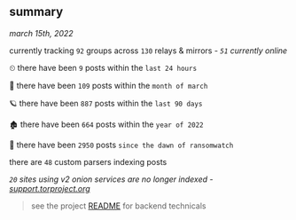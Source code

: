 
## summary
_march 15th, 2022_

currently tracking `92` groups across `130` relays & mirrors - _`51` currently online_

⏲ there have been `9` posts within the `last 24 hours`

🦈 there have been `109` posts within the `month of march`

🪐 there have been `887` posts within the `last 90 days`

🏚 there have been `664` posts within the `year of 2022`

🦕 there have been `2950` posts `since the dawn of ransomwatch`

there are `48` custom parsers indexing posts

_`20` sites using v2 onion services are no longer indexed - [support.torproject.org](https://support.torproject.org/onionservices/v2-deprecation/)_

> see the project [README](https://github.com/thetanz/ransomwatch#ransomwatch--) for backend technicals
